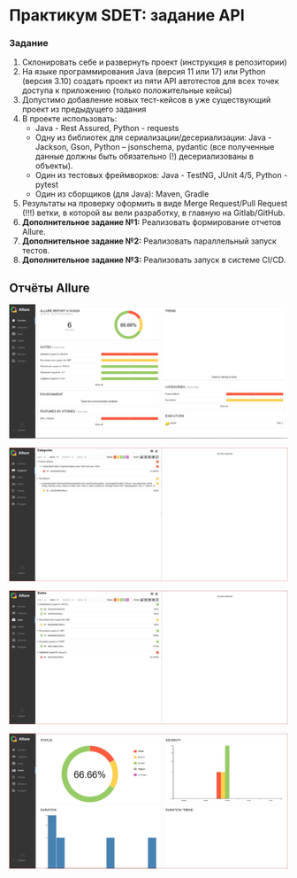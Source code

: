 # Практикум SDET: задание API

### Задание

1. Склонировать себе и развернуть проект (инструкция в репозитории)
2. На языке программирования Java (версия 11 или 17) или Python (версия 3.10) создать
   проект из пяти API автотестов для всех точек доступа к приложению (только положительные кейсы)
3. Допустимо добавление новых тест-кейсов в уже существующий проект из предыдущего
   задания
4. В проекте использовать:
    * Java - Rest Assured, Python - requests
    * Одну из библиотек для сериализации/десериализации: Java - Jackson, Gson, Python –
      jsonschema, pydantic (все полученные данные должны быть обязательно (!)
      десериализованы в объекты).
    * Один из тестовых фреймворков: Java - TestNG, JUnit 4/5, Python - pytest
    * Один из сборщиков (для Java): Maven, Gradle
5. Результаты на проверку оформить в виде Merge Request/Pull Request (!!!) ветки, в которой вы вели разработку, в главную на Gitlab/GitHub.
6. **Дополнительное задание №1:** Реализовать формирование отчетов Allure.
7. **Дополнительное задание №2:** Реализовать параллельный запуск тестов.
8. **Дополнительное задание №3:** Реализовать запуск в системе CI/CD.

## Отчёты Allure
![Screen1](https://github.com/Cloud146/SDET-Practicum-Task-2/blob/master/allureScreens/AllureScreen1.jpg)

![Screen1](https://github.com/Cloud146/SDET-Practicum-Task-2/blob/master/allureScreens/AllureScreen2.jpg)

![Screen1](https://github.com/Cloud146/SDET-Practicum-Task-2/blob/master/allureScreens/AllureScreen3.jpg)

![Screen1](https://github.com/Cloud146/SDET-Practicum-Task-2/blob/master/allureScreens/AllureScreen4.jpg)
